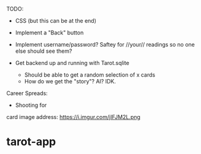 TODO:
- CSS (but this can be at the end)
- Implement a "Back" button
- Implement username/password? Saftey for //your//
readings so no one else should see them?
  
- Get backend up and running with Tarot.sqlite
    - Should be able to get a random selection of x cards
    - How do we get the "story"? AI? IDK.
  
Career Spreads:
- Shooting for

card image address: https://i.imgur.com/jIFJM2L.png
# tarot-app
